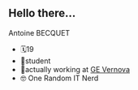 <!--
**Antoine-Becquet/Antoine-BECQUET** is a ✨ _special_ ✨ repository because its `README.md` (this file) appears on your GitHub profile.

Here are some ideas to get you started:

- 🔭 I’m currently working on ...
- 🌱 I’m currently learning ...
- 👯 I’m looking to collaborate on ...
- 🤔 I’m looking for help with ...
- 💬 Ask me about ...
- 📫 How to reach me: ...
- 😄 Pronouns: ...
- ⚡ Fun fact: ...
-->

## Hello there...

Antoine BECQUET 
- 🗓️19
- 🎒student
- 🔧actually working at [GE Vernova](gevernova.com)
- 🤓 One Random IT Nerd
